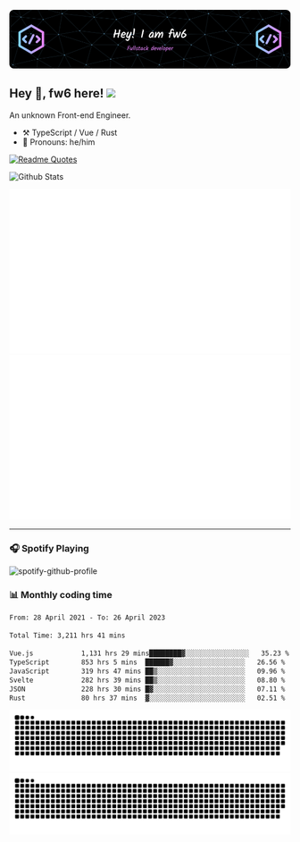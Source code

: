 ![Header](github-header-image.png)

## Hey 👋, fw6 here! <img src="https://github.githubassets.com/images/mona-whisper.gif" height="24" />


An unknown Front-end Engineer.

-   :hammer_and_pick: TypeScript / Vue / Rust
-   :man: Pronouns: he/him


[![Readme Quotes](https://quotes-github-readme.vercel.app/api?type=horizontal&theme=algolia)](https://github.com/piyushsuthar/github-readme-quotes)



![Github Stats](https://github-readme-stats.vercel.app/api?username=fw6&bg_color=30,e96443,904e95&title_color=fff&text_color=fff)

![](https://raw.githubusercontent.com/fw6/github-stats-transparent/output/generated/overview.svg)
![](https://raw.githubusercontent.com/fw6/github-stats-transparent/output/generated/languages.svg)


---

### 🎧 Spotify Playing

<!-- ![spotify-github-profile](/img/default.svg) -->

![spotify-github-profile](https://spotify-github-profile.vercel.app/api/view.svg?uid=r6wn4hdvypv0lkzyrj0e0pjct&cover_image=true&theme=default&show_offline=true&background_color=9a10ad&interchange=true&bar_color_cover=true)



### :bar_chart: Monthly coding time 

<!--START_SECTION:waka-->

```text
From: 28 April 2021 - To: 26 April 2023

Total Time: 3,211 hrs 41 mins

Vue.js            1,131 hrs 29 mins████████▓░░░░░░░░░░░░░░░░   35.23 %
TypeScript        853 hrs 5 mins  ██████▓░░░░░░░░░░░░░░░░░░   26.56 %
JavaScript        319 hrs 47 mins ██▒░░░░░░░░░░░░░░░░░░░░░░   09.96 %
Svelte            282 hrs 39 mins ██▒░░░░░░░░░░░░░░░░░░░░░░   08.80 %
JSON              228 hrs 30 mins █▓░░░░░░░░░░░░░░░░░░░░░░░   07.11 %
Rust              80 hrs 37 mins  ▓░░░░░░░░░░░░░░░░░░░░░░░░   02.51 %
```

<!--END_SECTION:waka-->




![github contribution grid snake animation](https://raw.githubusercontent.com/platane/platane/output/github-contribution-grid-snake-dark.svg#gh-dark-mode-only)![github contribution grid snake animation](https://raw.githubusercontent.com/platane/platane/output/github-contribution-grid-snake.svg#gh-light-mode-only)
